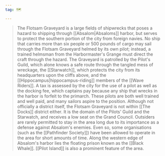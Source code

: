 ```yaml
---
tag: 🗺️

---
```

> The Flotsam Graveyard is a large fields of shipwrecks that poses a hazard to shipping through [[Absalom|Absaloms]] harbor, but serves to protect the southern portion of the city from foreign navies. No ship that carries more than six people or 500 pounds of cargo may sail through the Flotsam Graveyard helmed by its own pilot; instead, a trained helmsman from the Harbormaster's Grange must direct the craft through the hazard. The Graveyard is patrolled by the Pilot's Guild, which alone knows a safe route through the tangled mess of wreckage, the [[Starwatch]], which protects the city from its headquarters upon the cliffs above, and the [[Hippocampus|hippocampus-riding]] members of the [[Wave Riders]].  A tax is assessed by the city for the use of a pilot as well as the docking fee, which captains pay because any ship that wrecks in the harbor is forfeit to the primarch. These pilots are both well trained and well paid, and many sailors aspire to the position.
> Although not officially a district itself, the Flotsam Graveyard is not within [[The Docks]] district either. It is the domain of the Pilots' Guild and the Starwatch, and receives a low seat on the Grand Council. Outsiders are rarely permitted to stay in the area long due to its importance as a defense against Absalom's enemies. Even so, some organisations (such as the [[Pathfinder Society]]) have been allowed to operate in the area for short amounts of time.
> Along the western edge of Absalom's harbor lies the floating prison known as the [[Black Whale]]. [[Pilot Island]] is also a prominent feature of the area.








